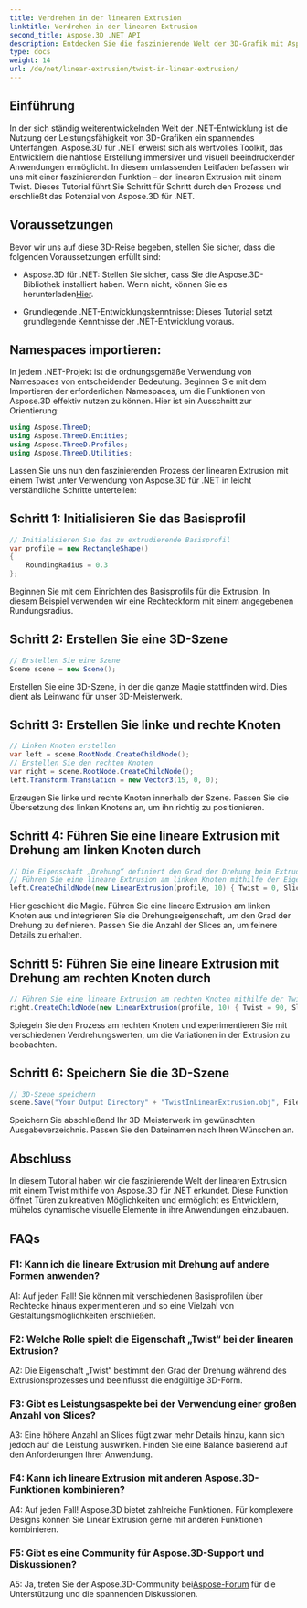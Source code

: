 ```yaml
---
title: Verdrehen in der linearen Extrusion
linktitle: Verdrehen in der linearen Extrusion
second_title: Aspose.3D .NET API
description: Entdecken Sie die faszinierende Welt der 3D-Grafik mit Aspose.3D für .NET. Lernen Sie Schritt für Schritt die lineare Extrusion mit einem Twist.
type: docs
weight: 14
url: /de/net/linear-extrusion/twist-in-linear-extrusion/
---
```

## Einführung

In der sich ständig weiterentwickelnden Welt der .NET-Entwicklung ist die Nutzung der Leistungsfähigkeit von 3D-Grafiken ein spannendes Unterfangen. Aspose.3D für .NET erweist sich als wertvolles Toolkit, das Entwicklern die nahtlose Erstellung immersiver und visuell beeindruckender Anwendungen ermöglicht. In diesem umfassenden Leitfaden befassen wir uns mit einer faszinierenden Funktion – der linearen Extrusion mit einem Twist. Dieses Tutorial führt Sie Schritt für Schritt durch den Prozess und erschließt das Potenzial von Aspose.3D für .NET.

## Voraussetzungen

Bevor wir uns auf diese 3D-Reise begeben, stellen Sie sicher, dass die folgenden Voraussetzungen erfüllt sind:

-  Aspose.3D für .NET: Stellen Sie sicher, dass Sie die Aspose.3D-Bibliothek installiert haben. Wenn nicht, können Sie es herunterladen[Hier](https://releases.aspose.com/3d/net/).

- Grundlegende .NET-Entwicklungskenntnisse: Dieses Tutorial setzt grundlegende Kenntnisse der .NET-Entwicklung voraus.

## Namespaces importieren:

In jedem .NET-Projekt ist die ordnungsgemäße Verwendung von Namespaces von entscheidender Bedeutung. Beginnen Sie mit dem Importieren der erforderlichen Namespaces, um die Funktionen von Aspose.3D effektiv nutzen zu können. Hier ist ein Ausschnitt zur Orientierung:

```csharp
using Aspose.ThreeD;
using Aspose.ThreeD.Entities;
using Aspose.ThreeD.Profiles;
using Aspose.ThreeD.Utilities;
```

Lassen Sie uns nun den faszinierenden Prozess der linearen Extrusion mit einem Twist unter Verwendung von Aspose.3D für .NET in leicht verständliche Schritte unterteilen:

## Schritt 1: Initialisieren Sie das Basisprofil

```csharp
// Initialisieren Sie das zu extrudierende Basisprofil
var profile = new RectangleShape()
{
    RoundingRadius = 0.3
};
```

Beginnen Sie mit dem Einrichten des Basisprofils für die Extrusion. In diesem Beispiel verwenden wir eine Rechteckform mit einem angegebenen Rundungsradius.

## Schritt 2: Erstellen Sie eine 3D-Szene

```csharp
// Erstellen Sie eine Szene
Scene scene = new Scene();
```

Erstellen Sie eine 3D-Szene, in der die ganze Magie stattfinden wird. Dies dient als Leinwand für unser 3D-Meisterwerk.

## Schritt 3: Erstellen Sie linke und rechte Knoten

```csharp
// Linken Knoten erstellen
var left = scene.RootNode.CreateChildNode();
// Erstellen Sie den rechten Knoten
var right = scene.RootNode.CreateChildNode();
left.Transform.Translation = new Vector3(15, 0, 0);
```

Erzeugen Sie linke und rechte Knoten innerhalb der Szene. Passen Sie die Übersetzung des linken Knotens an, um ihn richtig zu positionieren.

## Schritt 4: Führen Sie eine lineare Extrusion mit Drehung am linken Knoten durch

```csharp
// Die Eigenschaft „Drehung“ definiert den Grad der Drehung beim Extrudieren des Profils
// Führen Sie eine lineare Extrusion am linken Knoten mithilfe der Eigenschaft „Verdrehen“ und „Scheiben“ durch
left.CreateChildNode(new LinearExtrusion(profile, 10) { Twist = 0, Slices = 100 });
```

Hier geschieht die Magie. Führen Sie eine lineare Extrusion am linken Knoten aus und integrieren Sie die Drehungseigenschaft, um den Grad der Drehung zu definieren. Passen Sie die Anzahl der Slices an, um feinere Details zu erhalten.

## Schritt 5: Führen Sie eine lineare Extrusion mit Drehung am rechten Knoten durch

```csharp
// Führen Sie eine lineare Extrusion am rechten Knoten mithilfe der Twist- und Slices-Eigenschaft durch
right.CreateChildNode(new LinearExtrusion(profile, 10) { Twist = 90, Slices = 100 });
```

Spiegeln Sie den Prozess am rechten Knoten und experimentieren Sie mit verschiedenen Verdrehungswerten, um die Variationen in der Extrusion zu beobachten.

## Schritt 6: Speichern Sie die 3D-Szene

```csharp
// 3D-Szene speichern
scene.Save("Your Output Directory" + "TwistInLinearExtrusion.obj", FileFormat.WavefrontOBJ);
```

Speichern Sie abschließend Ihr 3D-Meisterwerk im gewünschten Ausgabeverzeichnis. Passen Sie den Dateinamen nach Ihren Wünschen an.

## Abschluss

In diesem Tutorial haben wir die faszinierende Welt der linearen Extrusion mit einem Twist mithilfe von Aspose.3D für .NET erkundet. Diese Funktion öffnet Türen zu kreativen Möglichkeiten und ermöglicht es Entwicklern, mühelos dynamische visuelle Elemente in ihre Anwendungen einzubauen.

## FAQs

### F1: Kann ich die lineare Extrusion mit Drehung auf andere Formen anwenden?

A1: Auf jeden Fall! Sie können mit verschiedenen Basisprofilen über Rechtecke hinaus experimentieren und so eine Vielzahl von Gestaltungsmöglichkeiten erschließen.

### F2: Welche Rolle spielt die Eigenschaft „Twist“ bei der linearen Extrusion?

A2: Die Eigenschaft „Twist“ bestimmt den Grad der Drehung während des Extrusionsprozesses und beeinflusst die endgültige 3D-Form.

### F3: Gibt es Leistungsaspekte bei der Verwendung einer großen Anzahl von Slices?

A3: Eine höhere Anzahl an Slices fügt zwar mehr Details hinzu, kann sich jedoch auf die Leistung auswirken. Finden Sie eine Balance basierend auf den Anforderungen Ihrer Anwendung.

### F4: Kann ich lineare Extrusion mit anderen Aspose.3D-Funktionen kombinieren?

A4: Auf jeden Fall! Aspose.3D bietet zahlreiche Funktionen. Für komplexere Designs können Sie Linear Extrusion gerne mit anderen Funktionen kombinieren.

### F5: Gibt es eine Community für Aspose.3D-Support und Diskussionen?

 A5: Ja, treten Sie der Aspose.3D-Community bei[Aspose-Forum](https://forum.aspose.com/c/3d/18) für die Unterstützung und die spannenden Diskussionen.